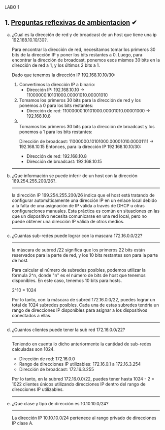 LABO 1


## 1. [Preguntas reflexivas de ambientacion](#) ✔

<ol type="a">
<li>¿Cual es la dirección de red y de broadcast de un host que tiene una ip 192.168.10.10/30?.</li>

Para encontrar la dirección de red, necesitamos tomar los primeros 30 bits de la dirección IP y poner los bits restantes a 0. Luego, para encontrar la dirección de broadcast, ponemos esos mismos 30 bits en la dirección de red a 1, y los últimos 2 bits a 1.

Dado que tenemos la dirección IP 192.168.10.10/30:
<ol type = 1>
<li>
Convertimos la dirección IP a binario:

- Dirección IP: 192.168.10.10 -> 11000000.10101000.00001010.00001010
</li>
<li>
Tomamos los primeros 30 bits para la dirección de red y los ponemos a 0 para los bits restantes:

- Dirección de red: 11000000.10101000.00001010.00001000 -> 192.168.10.8

<li>
</li>Tomamos los primeros 30 bits para la dirección de broadcast y los ponemos a 1 para los bits restantes:

Dirección de broadcast: 11000000.10101000.00001010.00001111 -> 192.168.10.15
Entonces, para la dirección IP 192.168.10.10/30:

- Dirección de red: 192.168.10.8
- Dirección de broadcast: 192.168.10.15
</li>
</ol>

---
<li>¿Que información se puede inferir de un host con la dirección 169.254.255.200/26?.</li>

---

 la dirección IP 169.254.255.200/26 indica que el host está tratando de configurar automáticamente una dirección IP en un enlace local debido a la falta de una asignación de IP válida a través de DHCP u otras configuraciones manuales. Esta práctica es común en situaciones en las que un dispositivo necesita comunicarse en una red local, pero no puede obtener una dirección IP válida de otros medios.

---
<li>¿Cuantas sub-redes puede lograr con la mascara 172.16.0.0/22?

---

la máscara de subred /22 significa que los primeros 22 bits están reservados para la parte de red, y los 10 bits restantes son para la parte de host.

Para calcular el número de subredes posibles, podemos utilizar la fórmula 2^n, donde "n" es el número de bits de host que tenemos disponibles. En este caso, tenemos 10 bits para hosts.

2^10 = 1024

Por lo tanto, con la máscara de subred 172.16.0.0/22, puedes lograr un total de 1024 subredes posibles. Cada una de estas subredes tendría un rango de direcciones IP disponibles para asignar a los dispositivos conectados a ellas.

---
</li>
<li>¿Cuantos clientes puede tener la sub red 172.16.0.0/22?

---

Teniendo en cuenta lo dicho anteriormente la cantidad de sub-redes calculadas son 1024.

- Dirección de red: 172.16.0.0
- Rango de direcciones IP utilizables: 172.16.0.1 a 172.16.3.254
- Dirección de broadcast: 172.16.3.255

Por lo tanto, en la subred 172.16.0.0/22, puedes tener hasta 1024 - 2 = 1022 clientes únicos utilizando direcciones IP dentro del rango de direcciones IP utilizables.
</li>

---

<li>¿Que clase y tipo de dirección es 10.10.10.0/24?

---
La dirección IP 10.10.10.0/24 pertenece al rango privado de direcciones IP clase A.


</li>
</ol>
